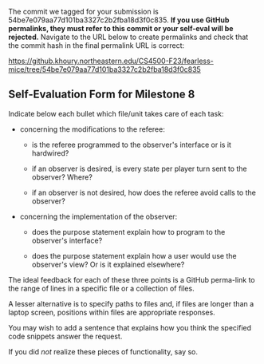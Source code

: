 The commit we tagged for your submission is 54be7e079aa77d101ba3327c2b2fba18d3f0c835.
**If you use GitHub permalinks, they must refer to this commit or your self-eval will be rejected.**
Navigate to the URL below to create permalinks and check that the commit hash in the final permalink URL is correct:

https://github.khoury.northeastern.edu/CS4500-F23/fearless-mice/tree/54be7e079aa77d101ba3327c2b2fba18d3f0c835

## Self-Evaluation Form for Milestone 8

Indicate below each bullet which file/unit takes care of each task:

- concerning the modifications to the referee: 

  - is the referee programmed to the observer's interface
    or is it hardwired?

  - if an observer is desired, is every state per player turn sent to
    the observer? Where? 

  - if an observer is not desired, how does the referee avoid calls to
    the observer?

- concerning the implementation of the observer:

  - does the purpose statement explain how to program to the
    observer's interface? 

  - does the purpose statement explain how a user would use the
    observer's view? Or is it explained elsewhere? 

The ideal feedback for each of these three points is a GitHub
perma-link to the range of lines in a specific file or a collection of
files.

A lesser alternative is to specify paths to files and, if files are
longer than a laptop screen, positions within files are appropriate
responses.

You may wish to add a sentence that explains how you think the
specified code snippets answer the request.

If you did *not* realize these pieces of functionality, say so.

